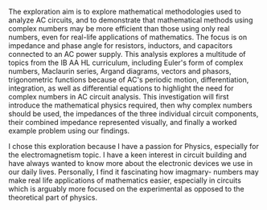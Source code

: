 The exploration aim is to explore mathematical methodologies used to analyze AC circuits, and to demonstrate that mathematical methods using complex numbers may be more efficient than those using only real numbers, even for real-life applications of mathematics. The focus is on impedance and phase angle for resistors, inductors, and capacitors connected to an AC power supply. This analysis explores a multitude of topics from the IB AA HL curriculum, including Euler's form of complex numbers, Maclaurin series, Argand diagrams, vectors and phasors, trigonometric functions because of AC's periodic motion, differentiation, integration, as well as differential equations to highlight the need for complex numbers in AC circuit analysis. This investigation will first introduce the mathematical physics required, then why complex numbers should be used, the impedances of the three individual circuit components, their combined impedance represented visually, and finally a worked example problem using our findings.

I chose this exploration because I have a passion for Physics, especially for the
electromagnetism topic. I have a keen interest in circuit building and have always wanted to know more about the electronic devices we use in our daily lives. Personally, I find it fascinating how imagmary- numbers may make real life applications of mathematics easier, especially in circuits which is arguably more focused on the experimental as opposed to the theoretical part of physics. 